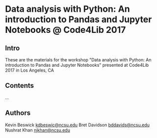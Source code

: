 # Data analysis with Python: An introduction to Pandas and Jupyter Notebooks @ Code4Lib 2017

## Intro

These are the materials for the workshop "Data analysis with Python: An introduction to Pandas and Jupyter Notebooks" presented at Code4Lib 2017 in Los Angeles, CA

## Contents

...

## Authors

Kevin Beswick <kdbeswic@ncsu.edu>
Bret Davidson <bddavids@ncsu.edu>
Nushrat Khan  <njkhan@ncsu.edu>
